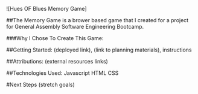 ![Hues OF Blues Memory Game]

##The Memory Game is a brower based game that I created for a project for General Assembly Software Engineering Bootcamp.

###Why I Chose To Create This Game:

##Getting Started: (deployed link), (link to planning materials), instructions

##Attributions: (external resources links)

##Technologies Used: Javascript HTML CSS

#Next Steps (stretch goals)



